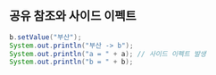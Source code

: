 ## 공유 참조와 사이드 이펙트
```java
b.setValue("부산");
System.out.println("부산 -> b");
System.out.println("a = " + a); // 사이드 이펙트 발생
System.out.println("b = " + b);
